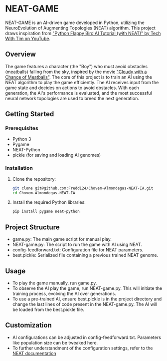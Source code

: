 # NEAT-GAME

NEAT-GAME is an AI-driven game developed in Python, utilizing the NeuroEvolution of Augmenting Topologies (NEAT) algorithm. This project draws inspiration from ["Python Flappy Bird AI Tutorial (with NEAT)" by Tech With Tim on YouTube](https://www.youtube.com/watch?v=MMxFDaIOHsE&list=PLzMcBGfZo4-lwGZWXz5Qgta_YNX3_vLS2).

## Overview

The game features a character (the "Boy") who must avoid obstacles (meatballs) falling from the sky, inspired by the movie ["Cloudy with a Chance of Meatballs"](https://en.wikipedia.org/wiki/Cloudy_with_a_Chance_of_Meatballs_(film)). The core of this project is to train an AI using the NEAT algorithm to play the game efficiently. The AI receives input from the game state and decides on actions to avoid obstacles. With each generation, the AI's performance is evaluated, and the most successful neural network topologies are used to breed the next generation.

## Getting Started

### Prerequisites

- Python 3
- Pygame
- NEAT-Python
- pickle (for saving and loading AI genomes)

### Installation

1. Clone the repository:
   ```bash
   git clone git@github.com:Fredd124/Chovem-Almondegas-NEAT-IA.git
   cd Chovem-Almondegas-NEAT-IA
   ```
2. Install the required Python libraries:
   ```bash
   pip install pygame neat-python
   ```
## Project Structure 

  * game.py: The main game script for manual play.
  * NEAT-game.py: The script to run the game with AI using NEAT.
  * config-feedforward.txt: Configuration file for NEAT parameters.
  * best.pickle: Serialized file containing a previous trained NEAT genome.

## Usage

  * To play the game manually, run game.py.
  * To observe the AI play the game, run NEAT-game.py. This will initiate the training process, evolving the AI over generations.
  * To use a pre-trained AI, ensure best.pickle is in the project directory and change the last lines of code present in the NEAT-game.py. The AI will be loaded from the best.pickle file.

## Customization

  * AI configurations can be adjusted in config-feedforward.txt. Parameters like population size can be tweaked here.
  * To further understandment of the configuration settings, refer to the [NEAT documentation](https://neat-python.readthedocs.io/en/latest/)
